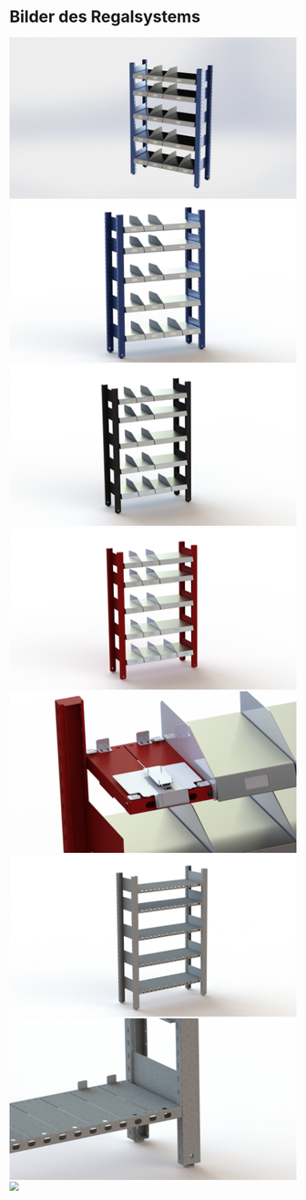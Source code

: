 # Bilder des Regalsystems

![](https://raw.githubusercontent.com/pbotte/zeitlos/master/hardware/regal/bilder/Regalsystem-001.JPG)
![](https://raw.githubusercontent.com/pbotte/zeitlos/master/hardware/regal/bilder/Regalsystem-002.JPG)
![](https://raw.githubusercontent.com/pbotte/zeitlos/master/hardware/regal/bilder/Regalsystem-003.JPG)
![](https://raw.githubusercontent.com/pbotte/zeitlos/master/hardware/regal/bilder/Regalsystem-004.JPG)
![](https://raw.githubusercontent.com/pbotte/zeitlos/master/hardware/regal/bilder/Regalsystem-005.JPG)
![](https://raw.githubusercontent.com/pbotte/zeitlos/master/hardware/regal/bilder/Regalsystem-006.JPG)
![](https://raw.githubusercontent.com/pbotte/zeitlos/master/hardware/regal/bilder/Regalsystem-007.JPG)
![](https://raw.githubusercontent.com/pbotte/zeitlos/master/hardware/regal/bilder/Regalsystem-008.JPG)
